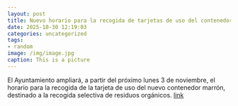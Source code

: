 ```yaml
---
layout: post
title: Nuevo horario para la recogida de tarjetas de uso del contenedor marrón
date: 2025-10-30 12:19:03
categories: uncategorized
tags:
- random
image: /img/image.jpg
caption: This is a picture
---
```

El Ayuntamiento ampliará, a partir del próximo lunes 3 de noviembre, el horario para la recogida de la tarjeta de uso del nuevo contenedor marrón, destinado a la recogida selectiva de residuos orgánicos.  [link](https://www.ayto-villacanada.es/noticias/nuevo-horario-para-la-recogida-de-tarjetas-de-uso-del-contenedor-marron/)
